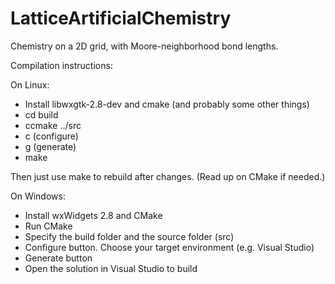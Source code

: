 LatticeArtificialChemistry
==========================

Chemistry on a 2D grid, with Moore-neighborhood bond lengths.

Compilation instructions:

On Linux:

* Install libwxgtk-2.8-dev and cmake (and probably some other things)
* cd build
* ccmake ../src
* c (configure)
* g (generate)
* make

Then just use make to rebuild after changes. (Read up on CMake if needed.)

On Windows:

* Install wxWidgets 2.8 and CMake
* Run CMake
* Specify the build folder and the source folder (src)
* Configure button. Choose your target environment (e.g. Visual Studio)
* Generate button
* Open the solution in Visual Studio to build

